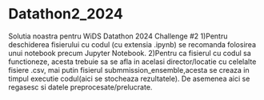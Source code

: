 # Datathon2_2024
Solutia noastra pentru WiDS Datathon 2024 Challenge #2
1)Pentru deschiderea fisierului cu codul (cu extensia .ipynb) se recomanda folosirea unui notebook precum Jupyter Notebook. 2)Pentru ca fisierul cu codul sa functioneze, acesta trebuie sa se afla in acelasi director/locatie cu celelalte fisiere .csv, mai putin fisierul submmission_ensemble,acesta se creaza in timpul executie codul(aici se stocheaza rezultatele).
De asemenea aici se regasesc si datele preprocesate/prelucrate.
